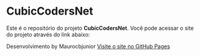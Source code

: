 # CubicCodersNet

Este é o repositório do projeto **CubicCodersNet**. Você pode acessar o site do projeto através do link abaixo:

Desenvolvimento by Maurocbjunior
[Visite o site no GitHub Pages]( https://maurocbjr.github.io/old_cubiccoders.github.io/)
